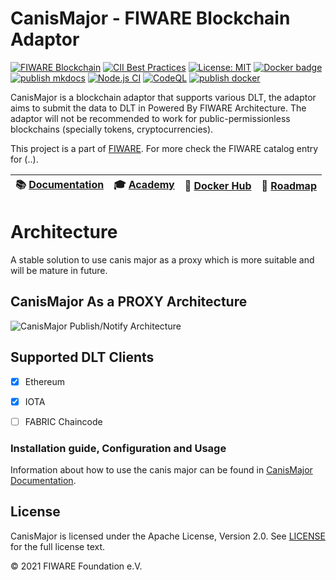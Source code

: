 # CanisMajor - FIWARE Blockchain Adaptor

[![FIWARE Blockchain](https://nexus.lab.fiware.org/repository/raw/public/badges/chapters/third-party.svg)](https://www.fiware.org/developers/catalogue/)
[![CII Best Practices](https://bestpractices.coreinfrastructure.org/projects/4661/badge)](https://bestpractices.coreinfrastructure.org/projects/4661)
[![License: MIT](https://img.shields.io/badge/License-MIT-yellow.svg)](https://opensource.org/licenses/MIT)
[![Docker badge](https://img.shields.io/docker/pulls/singhhp10691/canismajor.svg)](https://hub.docker.com/r/singhhp10691/canismajor/)
[![publish mkdocs](https://github.com/FIWARE/CanisMajor/actions/workflows/documentation.yml/badge.svg)](https://github.com/FIWARE/CanisMajor/actions/workflows/documentation.yml)
[![Node.js CI](https://github.com/FIWARE/CanisMajor/actions/workflows/node.js.yml/badge.svg)](https://github.com/FIWARE/CanisMajor/actions/workflows/node.js.yml)
[![CodeQL](https://github.com/FIWARE/CanisMajor/actions/workflows/codeql-analysis.yml/badge.svg)](https://github.com/FIWARE/CanisMajor/actions/workflows/codeql-analysis.yml)
[![publish docker](https://github.com/FIWARE/CanisMajor/actions/workflows/docker.yml/badge.svg?branch=master)](https://github.com/FIWARE/CanisMajor/actions/workflows/docker.yml)

CanisMajor is a blockchain adaptor that supports various DLT, the adaptor aims to submit the data to DLT in Powered By FIWARE Architecture.
The adaptor will not be recommended to work for public-permissionless blockchains (specially tokens, cryptocurrencies).


This project is a part of [FIWARE](https://github.com/fiware). For more check the FIWARE catalog entry for (..).

| :books: [Documentation](https://fiware.github.io/CanisMajor/) | :mortar_board: [Academy](https://github.com/fiware/tutorials.Step-by-Step) | :whale: [Docker Hub](https://hub.docker.com/r/singhhp10691/canismajor) | :dart: [Roadmap](https://github.com/fiware/CanisMajor/blob/master/roadmap.md) |
| --------------------------------------------------------------------- | ------------------------------------------------------------------------------------------ | ---------------------------------------------------------- | --------------------------------------------------------------------------- |


# Architecture

A stable solution to use canis major as a proxy which is more suitable and will be mature in future.
## CanisMajor As a PROXY Architecture
![CanisMajor Publish/Notify Architecture](https://github.com/fiware/CanisMajor/blob/master/docs/images/architecture.png)


## Supported DLT Clients
- [x] Ethereum 
- [x] IOTA
- [ ] FABRIC Chaincode


### Installation guide, Configuration and Usage

Information about how to use the canis major can be found in [CanisMajor Documentation](https://fiware.github.io/CanisMajor/).


## License

CanisMajor is licensed under the Apache License, Version 2.0. See
[LICENSE](https://github.com/fiware/CanisMajor/blob/master/LICENSE) for the full
license text.

© 2021 FIWARE Foundation e.V.
